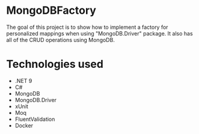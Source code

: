 # MongoDBFactory

The goal of this project is to show how to implement a factory for personalized mappings when using "MongoDB.Driver" package. It also has all of the CRUD operations using MongoDB.

# Technologies used
- .NET 9
- C#
- MongoDB
- MongoDB.Driver
- xUnit
- Moq
- FluentValidation
- Docker
